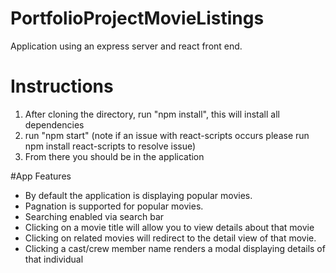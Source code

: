 ﻿# PortfolioProjectMovieListings
Application using an express server and react front end. 

# Instructions
1. After cloning the directory, run "npm install", this will install all dependencies 
2. run "npm start" (note if an issue with react-scripts occurs please run npm install react-scripts to resolve issue)
3. From there you should be in the application

#App Features
- By default the application is displaying popular movies. 
- Pagnation is supported for popular movies.
- Searching enabled via search bar
- Clicking on a movie title will allow you to view details about that movie
- Clicking on related movies will redirect to the detail view of that movie.
- Clicking a cast/crew member name renders a modal displaying details of that individual

